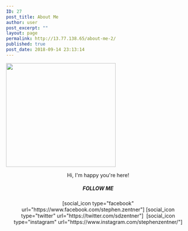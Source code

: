 ```yaml
---
ID: 27
post_title: About Me
author: user
post_excerpt: ""
layout: page
permalink: http://13.77.138.65/about-me-2/
published: true
post_date: 2018-09-14 23:13:14
---
```

<img class="size-medium wp-image-572 alignleft" src="http://www.stephenzentner.com/wp-content/uploads/2018/09/stephen_headshot_500px-300x284.png" alt="" width="300" height="284" />
<p style="text-align: center;">Hi, I'm happy you're here!</p>

<h5 class="center" style="text-align: center;">FOLLOW ME</h5>
<p style="text-align: center;">[social_icon type="facebook" url="https://www.facebook.com/stephen.zentner"] [social_icon type="twitter" url="https://twitter.com/sdzentner"]  [social_icon type="instagram" url="https://www.instagram.com/stephenzentner/"]</p>